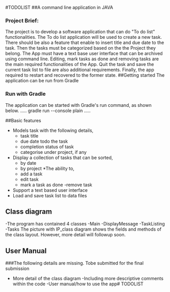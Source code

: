 #TODOLIST
##A command line application in JAVA
### Project Brief:
The project is to develop a software application that can do "To do list" functionalities.
The To do list application will be used to create a new task. There should be also a feature that enable to insert title and due date to the task. Then the tasks must be categorized based on the the Project they belong.
The App must have a text base user interface that can be archived using command line.
Editing, mark tasks as done and removing tasks are the main required functionalities of the App.
Quit the task and save the current task list to file are also additional requirements. Finally, the app required to restart and recovered to the former state.
##Getting started
The application can be run from Gradle
### Run with Gradle
The application can be started with Gradle's run command, as shown below.
.....
gradle run --console plain
.....

##Basic features
* Models task with the following details,
    - task title
    - due date todo the task
    - completion status of task
    - categorise under project, if any
* Display a collection of tasks that can be sorted,
    - by date
    - by project
      *The ability to,
    - add a task
    - edit task
    - mark a task as done
      -remove task
* Support a text based user interface
* Load and save task list to data files
## Class diagram
-The program has contained 4 classes
-Main
-DisplayMessage
-TaskListing
-Tasks
The picture with IP_class diagram shows the fields and methods of the class layout. However, more detail will followup soon.

## User Manual
###The following details are missing. Tobe submitted for the final submission
- More detail of the class diagram
  -Including more descriptive comments within the code
  -User manual/how to use the app# TODOLIST
